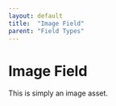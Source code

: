 ```yaml
---
layout: default
title:  "Image Field"
parent: "Field Types"
---
```


# Image Field

This is simply an image asset.
